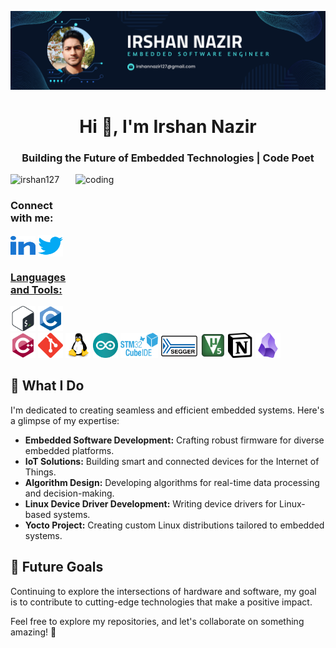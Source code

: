 ![logo](https://github.com/IRSHAN127/IRSHAN127/blob/main/Blue%20Minimalist%20Profesional%20Personal%20Linkedln%20Banner.png)
<h1 align="center">Hi 👋, I'm Irshan Nazir</h1>
<h3 align="center">Building the Future of Embedded Technologies | Code Poet</h3>

<img align="right" alt="coding" height="240" width="400" src="https://user-images.githubusercontent.com/55389276/140866485-8fb1c876-9a8f-4d6a-98dc-08c4981eaf70.gif">

<p align="left"> <img src="https://komarev.com/ghpvc/?username=irshan127&label=Profile%20views&color=0e75b6&style=flat" alt="irshan127" /> </p>
<h3 align="left">Connect with me:</h3>
<p align="left">
<a href="https://www.linkedin.com/in/irshan127/" target="_blank"><img align="center" src="linkedin.svg" alt="https://www.linkedin.com/in/irshan127/" height="30" width="40"/></a> <a href="https://twitter.com/Irshan_127" target="blank"><img align="center" src="twitter.svg" alt="https://twitter.com/irshan_127" height="35" width="40" />
</p>


<h3 align="left">Languages and Tools:</h3>
<p align="left"> <a href="https://www.gnu.org/software/bash/" target="_blank"> <img src="Bash.svg" alt="bash" width="40" height="40"/></a> <a href="https://en.wikipedia.org/wiki/C_(programming_language)" target="blank"> <img src="c.svg" alt="c" width="40" height="40"/></a> 
<a href="https://en.wikipedia.org/wiki/C%2B%2B" target="blank"> <img src="c++.svg" alt="cplusplus" width="40" height="40"/></a> <a href="https://git-scm.com/" target="blank"> <img src="git.svg" alt="git" width="40" height="40"/></a>  <a href="https://www.linux.org/" target="blank"> <img  src="linux.svg" alt="linux" width="40" height="40"/></a> <a href="https://www.arduino.cc/" target="blank"> <img src="arduino.svg" alt="arduino" width="40" height="40"/></a> 
<a href="https://www.st.com/en/development-tools/stm32cubeide.html" target="blank"> <img src="stm32.png" alt="STMCubeIDE" width="60" height="40"/></a> <a href="https://www.segger.com/products/development-tools/systemview/" target="blank"> <img src="segger.png" alt="SEGGER" width="60" height="38"/></a> </a> <a href="https://www.keil.com/" target="blank"> <img src="uvision5.jpeg" alt="KEIL" width="40" height="40"/></a> <a href="https://www.notion.so/" target="blank"> <img src="Notion.png" alt="Notion" width="40" height="40"/></a> <a href="https://obsidian.md/" target="blank"> <img src="Obsidian.png" alt="obsidian" width="40" height="40"/></a> </p> 



<h2>🚀 What I Do</h2>

<p>I'm dedicated to creating seamless and efficient embedded systems. Here's a glimpse of my expertise:</p>

<ul>
  <li><strong>Embedded Software Development:</strong> Crafting robust firmware for diverse embedded platforms.</li>
  <li><strong>IoT Solutions:</strong> Building smart and connected devices for the Internet of Things.</li>


  <li><strong>Algorithm Design:</strong> Developing algorithms for real-time data processing and decision-making.</li>
  <li><strong>Linux Device Driver Development:</strong> Writing device drivers for Linux-based systems.</li>
  <li><strong>Yocto Project:</strong> Creating custom Linux distributions tailored to embedded systems.</li>
</ul>

<h2>🎯 Future Goals</h2>

<p>Continuing to explore the intersections of hardware and software, my goal is to contribute to cutting-edge technologies that make a positive impact.</p>

<p>Feel free to explore my repositories, and let's collaborate on something amazing! 🤝</p>

